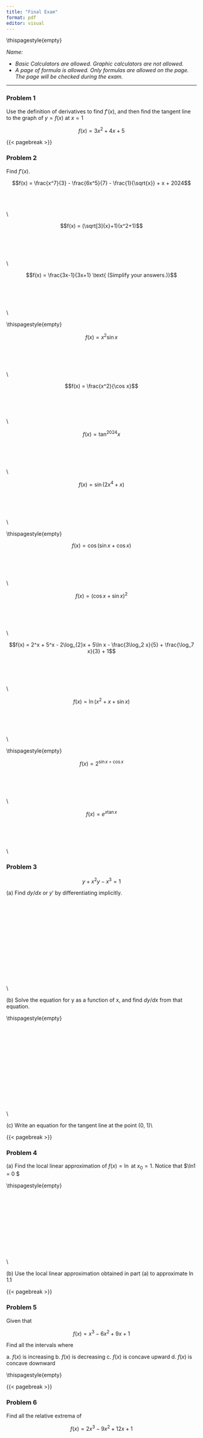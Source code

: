 ```yaml
---
title: "Final Exam"
format: pdf
editor: visual
---
```



\thispagestyle{empty}


*Name:*

-   *Basic Calculators are allowed. Graphic calculators are not allowed.*
-   *A page of formula is allowed. Only formulas are allowed on the page. The page will be checked during the exam.*


---
### Problem 1

Use the definition of derivatives to find $f'(x)$, and then find the tangent line to the graph of $y = f(x)$ at $x = 1$

$$
f(x) = 3x^2  + 4x + 5
$$

{{< pagebreak >}}

### Problem 2

Find $f'(x)$.

$$f(x) =  \frac{x^7}{3} - \frac{6x^5}{7} - \frac{1}{\sqrt{x}} + x + 2024$$

\
\
\
\

$$f(x) = (\sqrt[3]{x}+1)(x^2+1)$$

\
\
\
\
\

$$f(x) = \frac{3x-1}{3x+1} \text{   (Simplify your answers.)}$$

\
\
\
\
\

\thispagestyle{empty}


$$f(x) = x^2\sin x$$

\
\
\
\
\

$$f(x) = \frac{x^2}{\cos x}$$\
\
\
\
\

$$f(x) = \tan^{2024} x$$

\
\
\
\
\

$$f(x) = \sin(2x^4 + x)$$

\
\
\
\
\

\thispagestyle{empty}


$$f(x) = \cos\bigg(\sin x + \cos x \bigg)$$

\
\
\
\
\

$$f(x) = \bigg(\cos x+\sin x\bigg)^{2}$$

\
\
\
\
\

$$f(x) = 2^x + 5^x - 2\log_{2}x + 5\ln x - \frac{3\log_2 x}{5} + \frac{\log_7 x}{3} + 1$$

\
\
\
\
\


$$f(x) = \ln\bigg(x^2+x+ \sin x\bigg)$$

\
\
\
\
\

\thispagestyle{empty}


$$f(x) = 2^{\sin x + \cos x}$$

\
\
\
\
\

$$f(x) = e^{x\tan x}$$

\
\
\
\
\



### Problem 3

$$
y + x^2y - x^3 = 1
$$

(a) Find $dy/dx$ or $y'$ by differentiating implicitly.

\
\
\
\
\
\
\
\
\
\
\
\
\
\


(b) Solve the equation for y as a function of x, and find $dy/dx$ from that equation.

\thispagestyle{empty}

\
\
\
\
\
\
\
\
\
\
\
\
\
\

(c) Write an equation for the tangent line at the point (0, 1)\


{{< pagebreak >}}

### Problem 4

(a) Find the local linear approximation of $f(x) = \ln$ at $x_0 = 1$\. Notice that $\ln1 = 0 $

\thispagestyle{empty}

\
\
\
\
\
\
\
\
\
\
\

(b) Use the local linear approximation obtained in part (a) to approximate $\ln{1.1}$

{{< pagebreak >}}


### Problem 5

Given that 

$$f(x) =  x^3 - 6x^2 + 9x + 1$$

Find all the intervals where

a. $f(x)$ is increasing
b. $f(x)$ is decreasing
c. $f(x)$ is concave upward
d. $f(x)$ is concave downward

\thispagestyle{empty}

{{< pagebreak >}}


### Problem 6

Find all the relative extrema of

$$
f(x) = 2x^3 - 9x^2 + 12x + 1
$$

\
\
\
\
\
\
\
\
\
\
\
\
\
\
\
\
\
\
\
\
\thispagestyle{empty}



### Problem 7

Find the absolute maximum and absolute minimum of $f(x) = x^3 + 6x^2 +9x +1$ on the interval [-4, 4].


\thispagestyle{empty}
{{< pagebreak >}}

### Problem 8

The given equation has one (real) solution. Approximate the solution by Newton's method. 

$$x^3 + 3x + 1 = 0$$

\thispagestyle{empty}

::: {.cell}

:::


{{< pagebreak >}}


### Problem 9

Find the following 

$$\int \bigg(2x^3 - x^2 + 2x + 2 \bigg) dx$$

\
\
\
\
\
\
\
\
\
\

$$\int \bigg( \sqrt[3] x + 2x + \frac{3}{x}\bigg) dx$$
\thispagestyle{empty}

\
\
\
\
\
\
\
\
\
\

\thispagestyle{empty}

$$\int \bigg( e^x + \sin x  + 3 \cos x + 1\bigg) dx$$

\
\
\
\
\
\
\
\
\
\


$$\int ( x^2  + 1)(x^2+2 ) dx$$

\
\
\
\
\
\
\
\

\thispagestyle{empty}

### Problem 10

Calculate the area between $f(x) = x^2 -5x + 6$ and x-axis bounded by $x = 2$ and $x = 5$

\thispagestyle{empty}
